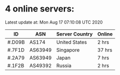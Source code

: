 # 4 online servers:

Latest update at: Mon Aug 17 07:10:08 UTC 2020

| ID | ASN | Server Country | Online |
| -- | --- | -------------- | ------ |
| #.D09B | AS174 | United States | 2 hrs |
| #.7F1D | AS63949 | Singapore | 37 hrs |
| #.2A79 | AS63949 | Japan | 7 hrs |
| #.1F2B | AS49392 | Russia | 2 hrs |

